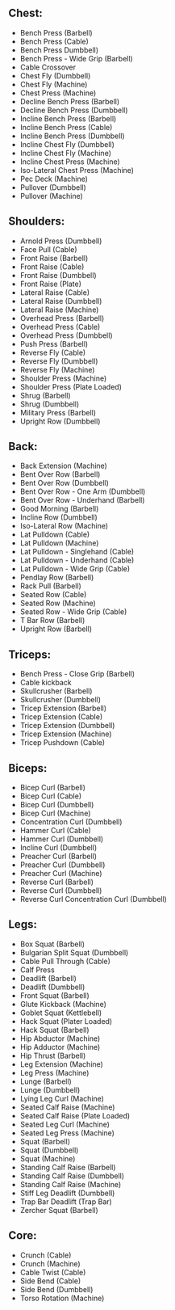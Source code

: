 ## Chest:
* Bench Press (Barbell)
* Bench Press (Cable)
* Bench Press Dumbbell)
* Bench Press - Wide Grip (Barbell)
* Cable Crossover
* Chest Fly (Dumbbell)
* Chest Fly (Machine)
* Chest Press (Machine)
* Decline Bench Press (Barbell)
* Decline Bench Press (Dumbbell)
* Incline Bench Press (Barbell)
* Incline Bench Press (Cable)
* Incline Bench Press (Dumbbell)
* Incline Chest Fly (Dumbbell)
* Incline Chest Fly (Machine)
* Incline Chest Press (Machine)
* Iso-Lateral Chest Press (Machine)
* Pec Deck (Machine)
* Pullover (Dumbbell)
* Pullover (Machine)

## Shoulders:
* Arnold Press (Dumbbell)
* Face Pull (Cable)
* Front Raise (Barbell)
* Front Raise (Cable)
* Front Raise (Dumbbell)
* Front Raise (Plate)
* Lateral Raise (Cable)
* Lateral Raise (Dumbbell)
* Lateral Raise (Machine)
* Overhead Press (Barbell)
* Overhead Press (Cable)
* Overhead Press (Dumbbell)
* Push Press (Barbell)
* Reverse Fly (Cable)
* Reverse Fly (Dumbbell)
* Reverse Fly (Machine)
* Shoulder Press (Machine)
* Shoulder Press (Plate Loaded)
* Shrug (Barbell)
* Shrug (Dumbbell)
* Military Press (Barbell)
* Upright Row (Dumbbell)

## Back:
* Back Extension (Machine)
* Bent Over Row (Barbell)
* Bent Over Row (Dumbbell)
* Bent Over Row - One Arm (Dumbbell)
* Bent Over Row - Underhand (Barbell)
* Good Morning (Barbell)
* Incline Row (Dumbbell)
* Iso-Lateral Row (Machine)
* Lat Pulldown (Cable)
* Lat Pulldown (Machine)
* Lat Pulldown - Singlehand (Cable)
* Lat Pulldown - Underhand (Cable)
* Lat Pulldown - Wide Grip (Cable)
* Pendlay Row (Barbell)
* Rack Pull (Barbell)
* Seated Row (Cable)
* Seated Row (Machine)
* Seated Row - Wide Grip (Cable)
* T Bar Row (Barbell)
* Upright Row (Barbell)

## Triceps:
* Bench Press - Close Grip (Barbell)
* Cable kickback
* Skullcrusher (Barbell)
* Skullcrusher (Dumbbell)
* Tricep Extension (Barbell)
* Tricep Extension (Cable)
* Tricep Extension (Dumbbell)
* Tricep Extension (Machine)
* Tricep Pushdown (Cable)

## Biceps:
* Bicep Curl (Barbell)
* Bicep Curl (Cable)
* Bicep Curl (Dumbbell)
* Bicep Curl (Machine)
* Concentration Curl (Dumbbell)
* Hammer Curl (Cable)
* Hammer Curl (Dumbbell)
* Incline Curl (Dumbbell)
* Preacher Curl (Barbell)
* Preacher Curl (Dumbbell)
* Preacher Curl (Machine)
* Reverse Curl (Barbell)
* Reverse Curl (Dumbbell)
* Reverse Curl Concentration Curl (Dumbbell)

## Legs:
* Box Squat (Barbell)
* Bulgarian Split Squat (Dumbbell)
* Cable Pull Through (Cable)
* Calf Press
* Deadlift (Barbell)
* Deadlift (Dumbbell)
* Front Squat (Barbell)
* Glute Kickback (Machine)
* Goblet Squat (Kettlebell)
* Hack Squat (Plater Loaded)
* Hack Squat (Barbell)
* Hip Abductor (Machine)
* Hip Adductor (Machine)
* Hip Thrust (Barbell)
* Leg Extension (Machine)
* Leg Press (Machine)
* Lunge (Barbell)
* Lunge (Dumbbell)
* Lying Leg Curl (Machine)
* Seated Calf Raise (Machine)
* Seated Calf Raise (Plate Loaded)
* Seated Leg Curl (Machine)
* Seated Leg Press (Machine)
* Squat (Barbell)
* Squat (Dumbbell)
* Squat (Machine)
* Standing Calf Raise (Barbell)
* Standing Calf Raise (Dumbbell)
* Standing Calf Raise (Machine)
* Stiff Leg Deadlift (Dumbbell)
* Trap Bar Deadlift (Trap Bar)
* Zercher Squat (Barbell)

## Core:
* Crunch (Cable)
* Crunch (Machine)
* Cable Twist (Cable)
* Side Bend (Cable)
* Side Bend (Dumbbell)
* Torso Rotation (Machine)
